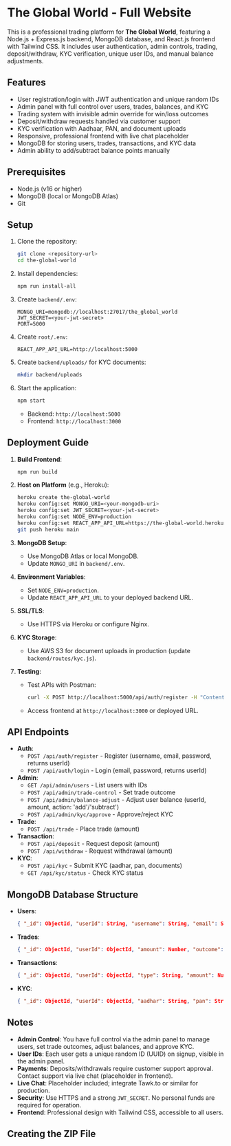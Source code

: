 # The Global World - Full Website

This is a professional trading platform for **The Global World**, featuring a Node.js + Express.js backend, MongoDB database, and React.js frontend with Tailwind CSS. It includes user authentication, admin controls, trading, deposit/withdraw, KYC verification, unique user IDs, and manual balance adjustments.

## Features
- User registration/login with JWT authentication and unique random IDs
- Admin panel with full control over users, trades, balances, and KYC
- Trading system with invisible admin override for win/loss outcomes
- Deposit/withdraw requests handled via customer support
- KYC verification with Aadhaar, PAN, and document uploads
- Responsive, professional frontend with live chat placeholder
- MongoDB for storing users, trades, transactions, and KYC data
- Admin ability to add/subtract balance points manually

## Prerequisites
- Node.js (v16 or higher)
- MongoDB (local or MongoDB Atlas)
- Git

## Setup
1. Clone the repository:
   ```bash
   git clone <repository-url>
   cd the-global-world
   ```

2. Install dependencies:
   ```bash
   npm run install-all
   ```

3. Create `backend/.env`:
   ```
   MONGO_URI=mongodb://localhost:27017/the_global_world
   JWT_SECRET=<your-jwt-secret>
   PORT=5000
   ```

4. Create `root/.env`:
   ```
   REACT_APP_API_URL=http://localhost:5000
   ```

5. Create `backend/uploads/` for KYC documents:
   ```bash
   mkdir backend/uploads
   ```

6. Start the application:
   ```bash
   npm start
   ```
   - Backend: `http://localhost:5000`
   - Frontend: `http://localhost:3000`

## Deployment Guide
1. **Build Frontend**:
   ```bash
   npm run build
   ```

2. **Host on Platform** (e.g., Heroku):
   ```bash
   heroku create the-global-world
   heroku config:set MONGO_URI=<your-mongodb-uri>
   heroku config:set JWT_SECRET=<your-jwt-secret>
   heroku config:set NODE_ENV=production
   heroku config:set REACT_APP_API_URL=https://the-global-world.herokuapp.com
   git push heroku main
   ```

3. **MongoDB Setup**:
   - Use MongoDB Atlas or local MongoDB.
   - Update `MONGO_URI` in `backend/.env`.

4. **Environment Variables**:
   - Set `NODE_ENV=production`.
   - Update `REACT_APP_API_URL` to your deployed backend URL.

5. **SSL/TLS**:
   - Use HTTPS via Heroku or configure Nginx.

6. **KYC Storage**:
   - Use AWS S3 for document uploads in production (update `backend/routes/kyc.js`).

7. **Testing**:
   - Test APIs with Postman:
     ```bash
     curl -X POST http://localhost:5000/api/auth/register -H "Content-Type: application/json" -d '{"username":"testuser","email":"test@example.com","password":"password123"}'
     ```
   - Access frontend at `http://localhost:3000` or deployed URL.

## API Endpoints
- **Auth**:
  - `POST /api/auth/register` - Register (username, email, password, returns userId)
  - `POST /api/auth/login` - Login (email, password, returns userId)
- **Admin**:
  - `GET /api/admin/users` - List users with IDs
  - `POST /api/admin/trade-control` - Set trade outcome
  - `POST /api/admin/balance-adjust` - Adjust user balance (userId, amount, action: 'add'/'subtract')
  - `POST /api/admin/kyc/approve` - Approve/reject KYC
- **Trade**:
  - `POST /api/trade` - Place trade (amount)
- **Transaction**:
  - `POST /api/deposit` - Request deposit (amount)
  - `POST /api/withdraw` - Request withdrawal (amount)
- **KYC**:
  - `POST /api/kyc` - Submit KYC (aadhar, pan, documents)
  - `GET /api/kyc/status` - Check KYC status

## MongoDB Database Structure
- **Users**:
  ```json
  { "_id": ObjectId, "userId": String, "username": String, "email": String, "password": String, "isAdmin": Boolean, "balance": Number, "createdAt": Date, "updatedAt": Date }
  ```
- **Trades**:
  ```json
  { "_id": ObjectId, "userId": ObjectId, "amount": Number, "outcome": String, "adminOverride": Boolean, "status": String, "createdAt": Date }
  ```
- **Transactions**:
  ```json
  { "_id": ObjectId, "userId": ObjectId, "type": String, "amount": Number, "status": String, "createdAt": Date }
  ```
- **KYC**:
  ```json
  { "_id": ObjectId, "userId": ObjectId, "aadhar": String, "pan": String, "documents": [String], "status": String, "createdAt": Date }
  ```

## Notes
- **Admin Control**: You have full control via the admin panel to manage users, set trade outcomes, adjust balances, and approve KYC.
- **User IDs**: Each user gets a unique random ID (UUID) on signup, visible in the admin panel.
- **Payments**: Deposits/withdrawals require customer support approval. Contact support via live chat (placeholder in frontend).
- **Live Chat**: Placeholder included; integrate Tawk.to or similar for production.
- **Security**: Use HTTPS and a strong `JWT_SECRET`. No personal funds are required for operation.
- **Frontend**: Professional design with Tailwind CSS, accessible to all users.

## Creating the ZIP File